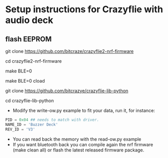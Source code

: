 # Setup instructions for Crazyflie with audio deck

## flash EEPROM

git clone https://github.com/bitcraze/crazyflie2-nrf-firmware

cd crazyflie2-nrf-firmware

make BLE=0

make BLE=0 cload

git clone https://github.com/bitcrazye/crazyflie-lib-python

cd crazyflie-lib-python

- Modify the write-ow.py example to fit your data, run it, for instance:

```python
PID = 0x04 ## needs to match with driver.
NAME_ID = 'Buzzer Deck'
REV_ID = 'V3'
```

- You can read back the memory with the read-ow.py example
- If you want bluetooth back you can compile again the nrf firmware (make clean all) or flash the latest released firmware package.
